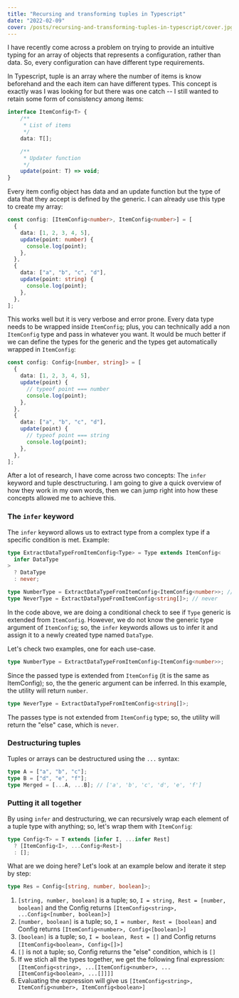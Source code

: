 ```yaml
---
title: "Recursing and transforming tuples in Typescript"
date: "2022-02-09"
cover: /posts/recursing-and-transforming-tuples-in-typescript/cover.jpg
---
```


I have recently come across a problem on trying to provide an intuitive typing
for an array of objects that represents a configuration, rather than data. So,
every configuration can have different type requirements.

In Typescript, tuple is an array where the number of items is know beforehand
and the each item can have different types. This concept is exactly was I was
looking for but there was one catch -- I still wanted to retain some
form of consistency among items:

```ts
interface ItemConfig<T> {
    /**
     * List of items
     */
    data: T[];

    /**
     * Updater function
     */
    update(point: T) => void;
}
```

Every item config object has data and an update function but the type of data that
they accept is defined by the generic. I can already use this type to create my array:

```ts
const config: [ItemConfig<number>, ItemConfig<number>] = [
  {
    data: [1, 2, 3, 4, 5],
    update(point: number) {
      console.log(point);
    },
  },
  {
    data: ["a", "b", "c", "d"],
    update(point: string) {
      console.log(point);
    },
  },
];
```

This works well but it is very verbose and error prone. Every data type needs to be wrapped inside
`ItemConfig`; plus, you can technically add a non `ItemConfig` type and pass in
whatever you want. It would be much better if we can define the types for the generic and the types
get automatically wrapped in `ItemConfig`:

```ts
const config: Config<[number, string]> = [
  {
    data: [1, 2, 3, 4, 5],
    update(point) {
      // typeof point === number
      console.log(point);
    },
  },
  {
    data: ["a", "b", "c", "d"],
    update(point) {
      // typeof point === string
      console.log(point);
    },
  },
];
```

After a lot of research, I have come across two concepts: The `infer` keyword and
tuple desctructuring. I am going to give a quick overview of how they work in my
own words, then we can jump right into how these concepts allowed me to achieve this.

### The `infer` keyword

The `infer` keyword allows us to extract type from a complex type if a specific condition is met. Example:

```ts
type ExtractDataTypeFromItemConfig<Type> = Type extends ItemConfig<
  infer DataType
>
  ? DataType
  : never;

type NumberType = ExtractDataTypeFromItemConfig<ItemConfig<number>>; // == number
type NeverType = ExtractDataTypeFromItemConfig<string[]>; // never
```

In the code above, we are doing a conditional check to see if `Type` generic is extended
from `ItemConfig`. However, we do not know the generic type argument of `ItemConfig`; so, the
`infer` keywords allows us to infer it and assign it to a newly created type named `DataType`.

Let's check two examples, one for each use-case.

```ts
type NumberType = ExtractDataTypeFromItemConfig<ItemConfig<number>>; 
```

Since the passed type is extended from `ItemConfig` (it is the
same as ItemConfig); so, the the generic argument can be inferred. In this example,
the utility will return `number`.

```ts
type NeverType = ExtractDataTypeFromItemConfig<string[]>; 
```

The passes type is not extended from `ItemConfig` type; so, the utility will return
the "else" case, which is `never`.

### Destructuring tuples

Tuples or arrays can be destructured using the `...` syntax:

```ts
type A = ["a", "b", "c"];
type B = ["d", "e", "f"];
type Merged = [...A, ...B]; // ['a', 'b', 'c', 'd', 'e', 'f']
```

### Putting it all together

By using `infer` and destructuring, we can recursively wrap each element of a tuple type
with anything; so, let's wrap them with `ItemConfig`:

```ts
type Config<T> = T extends [infer I, ...infer Rest]
  ? [ItemConfig<I>, ...Config<Rest>]
  : [];
```

What are we doing here? Let's look at an example below and iterate it step by step:

```ts
type Res = Config<[string, number, boolean]>;
```

1. `[string, number, boolean]` is a tuple; so, `I = string, Rest = [number, boolean]` and
   the Config returns `[ItemConfig<string>, ...Config<[number, boolean]>]`
2. `[number, boolean]` is a tuple; so, `I = number, Rest = [boolean]` and Config
   returns `[ItemConfig<number>, Config<[boolean]>]`
3. `[boolean]` is a tuple; so, `I = boolean, Rest = []` and Config returns
   `[ItemConfig<boolean>, Config<[]>]`
4. `[]` is not a tuple; so, Config returns the "else" condition, which is `[]`
5. If we stich all the types together, we get the following final expression: `[ItemConfig<string>, ...[ItemConfig<number>, ...[ItemConfig<boolean>, ...[]]]]`
6. Evaluating the expression will give us `[ItemConfig<string>, ItemConfig<number>, ItemConfig<boolean>]`
